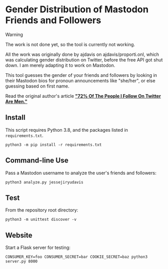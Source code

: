 Gender Distribution of Mastodon Friends and Followers
====================================================

> [!WARNING]  
> The work is not done yet, so the tool is currently not working.

All the work was originally done by ajdavis on ajdavis/proporti.onl, which was calculating 
gender distribution on Twitter, before the free API got shut down. 
I am merely adapting it to work on Mastodon. 

This tool guesses the gender of your friends and followers by looking in
their Mastodon bios for pronoun announcements like "she/her", or else guessing
based on first name.

Read the original author's article **["72% Of The People I Follow On Twitter Are
Men."](https://emptysqua.re/blog/gender-of-twitter-users-i-follow/)**

Install
-------

This script requires Python 3.8, and the packages listed in `requirements.txt`.

```
python3 -m pip install -r requirements.txt
```

Command-line Use
----------------

Pass a Mastodon username to analyze the user's friends and followers:

```
python3 analyze.py jessejiryudavis
```

Test
----

From the repository root directory:

```
python3 -m unittest discover -v
```

Website
-------

Start a Flask server for testing:

```
CONSUMER_KEY=foo CONSUMER_SECRET=bar COOKIE_SECRET=baz python3 server.py 8000
```
